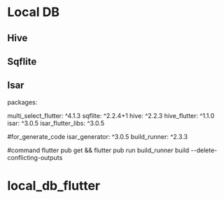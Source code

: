 # Local DB


## Hive
## Sqflite
## Isar

packages:


multi_select_flutter: ^4.1.3
sqflite: ^2.2.4+1
hive: ^2.2.3
hive_flutter: ^1.1.0
isar: ^3.0.5
isar_flutter_libs: ^3.0.5


#for_generate_code
isar_generator: ^3.0.5
build_runner: ^2.3.3

#command
flutter pub get && flutter pub run build_runner build --delete-conflicting-outputs
# local_db_flutter




